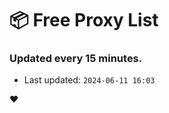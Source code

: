 # :package: Free Proxy List
### Updated every 15 minutes.

- Last updated: `2024-06-11 16:03`

:heart:
